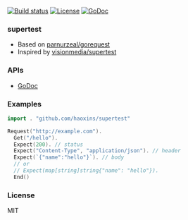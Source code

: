 
[![Build status][travis-img]][travis-url]
[![License][license-img]][license-url]
[![GoDoc][doc-img]][doc-url]

### supertest

* Based on [parnurzeal/gorequest](https://github.com/parnurzeal/gorequest)
* Inspired by [visionmedia/supertest](https://github.com/visionmedia/supertest)

### APIs

* [GoDoc](http://godoc.org/github.com/haoxins/supertest)

### Examples

```go
import . "github.com/haoxins/supertest"

Request("http://example.com").
  Get("/hello").
  Expect(200). // status
  Expect("Content-Type", "application/json"). // header
  Expect(`{"name":"hello"}`). // body
  // or
  // Expect(map[string]string{"name": "hello"}).
  End()
```

### License
MIT

[travis-img]: https://img.shields.io/travis/haoxins/supertest.svg?style=flat-square
[travis-url]: https://travis-ci.org/haoxins/supertest
[license-img]: https://img.shields.io/badge/license-MIT-green.svg?style=flat-square
[license-url]: http://opensource.org/licenses/MIT
[doc-img]: https://img.shields.io/badge/GoDoc-reference-blue.svg?style=flat-square
[doc-url]: http://godoc.org/github.com/haoxins/supertest
